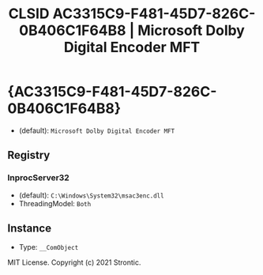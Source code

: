 ﻿---
title: "CLSID AC3315C9-F481-45D7-826C-0B406C1F64B8 | Microsoft Dolby Digital Encoder MFT"
excerpt: What is COM-Object CLSID AC3315C9-F481-45D7-826C-0B406C1F64B8?
---

# {AC3315C9-F481-45D7-826C-0B406C1F64B8}

* (default): `Microsoft Dolby Digital Encoder MFT`

## Registry


### InprocServer32

* (default): `C:\Windows\System32\msac3enc.dll`
* ThreadingModel: `Both`

## Instance

* Type: `__ComObject`

MIT License. Copyright (c) 2021 Strontic.


